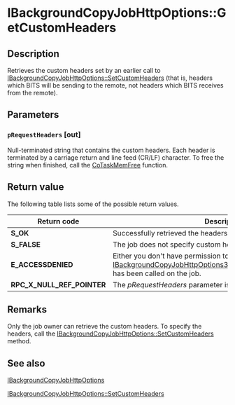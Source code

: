 # IBackgroundCopyJobHttpOptions::GetCustomHeaders

## Description

Retrieves the custom headers set by an earlier call to [IBackgroundCopyJobHttpOptions::SetCustomHeaders](https://learn.microsoft.com/windows/desktop/api/bits2_5/nf-bits2_5-ibackgroundcopyjobhttpoptions-setcustomheaders) (that is, headers which BITS will be sending to the remote, not headers which BITS receives from the remote).

## Parameters

### `pRequestHeaders` [out]

Null-terminated string that contains the custom headers. Each header is terminated by a carriage return and line feed (CR/LF) character. To free the string when finished, call the
[CoTaskMemFree](https://learn.microsoft.com/windows/desktop/api/combaseapi/nf-combaseapi-cotaskmemfree) function.

## Return value

The following table lists some of the possible return values.

| Return code | Description |
| --- | --- |
| ****S_OK**** | Successfully retrieved the headers. |
| ****S_FALSE**** | The job does not specify custom headers. |
| ****E_ACCESSDENIED**** | Either you don't have permission to retrieve the custom headers, or [IBackgroundCopyJobHttpOptions3::MakeCustomHeadersWriteOnly](https://learn.microsoft.com/windows/desktop/api/bits10_3/nf-bits10_3-ibackgroundcopyjobhttpoptions3-makecustomheaderswriteonly) has been called on the job. |
| ****RPC_X_NULL_REF_POINTER**** | The *pRequestHeaders* parameter is **NULL**. |

## Remarks

Only the job owner can retrieve the custom headers. To specify the headers, call the [IBackgroundCopyJobHttpOptions::SetCustomHeaders](https://learn.microsoft.com/windows/desktop/api/bits2_5/nf-bits2_5-ibackgroundcopyjobhttpoptions-setcustomheaders) method.

## See also

[IBackgroundCopyJobHttpOptions](https://learn.microsoft.com/windows/desktop/api/bits2_5/nn-bits2_5-ibackgroundcopyjobhttpoptions)

[IBackgroundCopyJobHttpOptions::SetCustomHeaders](https://learn.microsoft.com/windows/desktop/api/bits2_5/nf-bits2_5-ibackgroundcopyjobhttpoptions-setcustomheaders)